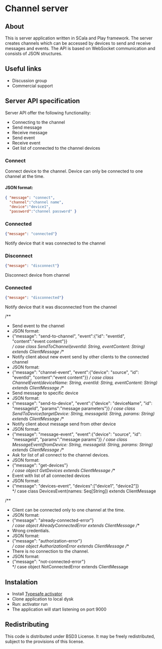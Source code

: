# Channel server

## About
This is server application written in SCala and Play framework. 
The server creates channels which can be accessed by devices to send and receive messages and events.
The API is based on WebSocket communication and consists of JSON structures.

## Useful links

* Discussion group
* Commercial support

## Server API specification

Server API offer the following functionality:
* Connecting to the channel
* Send message
* Receive message
* Send event
* Receive event
* Get list of connected to the channel devices

### Connect
Connect device to the channel. Device can only be connected to one channel at the time. 
#### JSON format:
```json
{ "message": "connect", 
  "channel":"channel name", 
  "device":"device1", 
  "password":"channel password" }
```

### Connected
```json
{"message": "connected"}  
```
Notify device that it was connected to the channel

### Disconnect
```json
{"message": "disconnect"}  
```
Disconnect device from channel

### Connected
```json
{"message": "disconnected"}  
```
Notify device that it was disconnected from the channel


  /** 
   *  Send event to the channel 
   *  JSON format: 
   *  {"message": "send-to-channel", "event":{"id": "eventId", "content":"event content"}}  
   */
  case class SendToChannel(eventId: String, eventContent: String) extends ClientMessage
  /** 
   *  Notify client about new event send by other clients to the connected channel 
   *  JSON format: 
   *  {"message": "channel-event", "event":{"device": "source", "id": "eventId", "content":"event content"}}
   */
  case class ChannelEvent(deviceName: String, eventId: String, eventContent: String) extends ClientMessage
  /** 
   *  Send message to specific device 
   *  JSON format: 
   *  {"message": "send-to-device", "event":{"device": "deviceName", "id": "messageId", "params":"message parameters"}}
   */
  case class SendToDevice(targetDevice: String, messageId: String, params: String) extends ClientMessage
  /** 
   *  Notify client about message send from other device 
   *  JSON format: 
   *  {"message": "message-event", "event":{"device": "source", "id": "messageId", "params":"message params"}}
   */
  case class MessageEvent(fromDevice: String, messageId: String, params: String) extends ClientMessage
  /** 
   *  Ask for list of all connect to the channel devices. 
   *  JSON format: 
   *  {"message": "get-devices"}  
   */
  case object GetDevices extends ClientMessage
  /** 
   *  Event with list of all connected devices 
   *  JSON format: 
   *  {"message": "devices-event", "devices":["device1", "device2"]}  
   */
  case class DevicesEvent(names: Seq[String]) extends ClientMessage
  
  /** 
   *  Client can be connected only to one channel at the time. 
   *  JSON format: 
   *  {"message": "already-connected-error"}  
   */
  case object AlreadyConnectedError extends ClientMessage
  /** 
   *  Wrong credentials. 
   *  JSON format: 
   *  {"message": "authorization-error"}  
   */
  case object AuthorizationError extends ClientMessage
  /** 
   *  There is no connection to the channel. 
   *  JSON format: 
   *  {"message": "not-connected-error"}  
   */
  case object NotConnectedError extends ClientMessage


## Instalation
* Install [Typesafe activator](http://www.playframework.com/download)
* Clone application to local dysk
* Run: activator run
* The application will start listening on port 9000


## Redistributing
This code is distributed under BSD3 License. It may be freely redistributed, subject to the provisions of this license.

